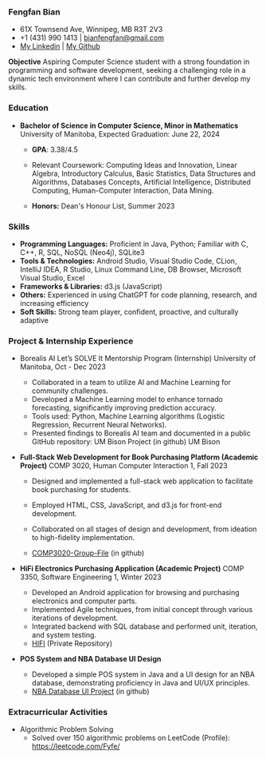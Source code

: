 ### Fengfan Bian

* 61X Townsend Ave, Winnipeg, MB R3T 2V3
* +1 (431) 990 1413 | bianfengfan@gmail.com
* [My Linkedin](https://www.linkedin.com/in/fengfan-bian-3b32a1252/) | [My Github](https://github.com/Fyfe-c)

**Objective** Aspiring Computer Science student with a strong foundation in programming and software development, seeking a challenging role in a dynamic tech environment where I can contribute and further develop my skills.

### Education
* **Bachelor of Science in Computer Science, Minor in Mathematics** University of Manitoba, Expected Graduation: June 22, 2024
    * **GPA**: 3.38/4.5

     * Relevant Coursework: Computing Ideas and Innovation, Linear Algebra, Introductory
Calculus, Basic Statistics, Data Structures and Algorithms, Databases Concepts, Artificial
Intelligence, Distributed Computing, Human-Computer Interaction, Data Mining.
    * **Honors:** Dean's Honour List, Summer 2023

### Skills
* **Programming Languages:** Proficient in Java, Python; Familiar with C, C++, R, SQL, NoSQL (Neo4j), SQLite3
* **Tools & Technologies:** Android Studio, Visual Studio Code, CLion, IntelliJ IDEA, R Studio, Linux Command Line, DB Browser, Microsoft Visual Studio, Excel
* **Frameworks & Libraries:** d3.js (JavaScript)
* **Others:** Experienced in using ChatGPT for code planning, research, and increasing efficiency
* **Soft Skills:** Strong team player, confident, proactive, and culturally adaptive

### Project & Internship Experience
* Borealis AI Let’s SOLVE It Mentorship Program (Internship) University of Manitoba, Oct - Dec 2023

    * Collaborated in a team to utilize AI and Machine Learning for community challenges.
    * Developed a Machine Learning model to enhance tornado forecasting, significantly
improving prediction accuracy.
    * Tools used: Python, Machine Learning algorithms (Logistic Regression, Recurrent Neural
Networks).
    * Presented findings to Borealis AI team and documented in a public GitHub repository: UM
Bison Project (in github) UM Bison

* **Full-Stack Web Development for Book Purchasing Platform (Academic Project)** COMP 3020,
Human Computer Interaction 1, Fall 2023

    * Designed and implemented a full-stack web application to facilitate book purchasing for
students.
  
    * Employed HTML, CSS, JavaScript, and d3.js for front-end development.
    * Collaborated on all stages of design and development, from ideation to high-fidelity
implementation.
    * [COMP3020-Group-File](https://github.com/COMP3020-project/COMP3020-Group-File) (in github)

* **HiFi Electronics Purchasing Application (Academic Project)** COMP 3350, Software Engineering 1, Winter 2023

    * Developed an Android application for browsing and purchasing electronics and computer parts.
    * Implemented Agile techniques, from initial concept through various iterations of development.
    * Integrated backend with SQL database and performed unit, iteration, and system testing.
    * [HIFI](https://code.cs.umanitoba.ca/comp3350-winter2023/a01-g05-highfive) (Private Repository)

* **POS System and NBA Database UI Design**
    * Developed a simple POS system in Java and a UI design for an NBA database, demonstrating proficiency in Java and UI/UX principles.
    * [NBA Database UI Project](https://github.com/Fyfe-c/NBA-Search-db.git) (in github)

### Extracurricular Activities
* Algorithmic Problem Solving
    * Solved over 150 algorithmic problems on LeetCode (Profile): https://leetcode.com/Fyfe/

